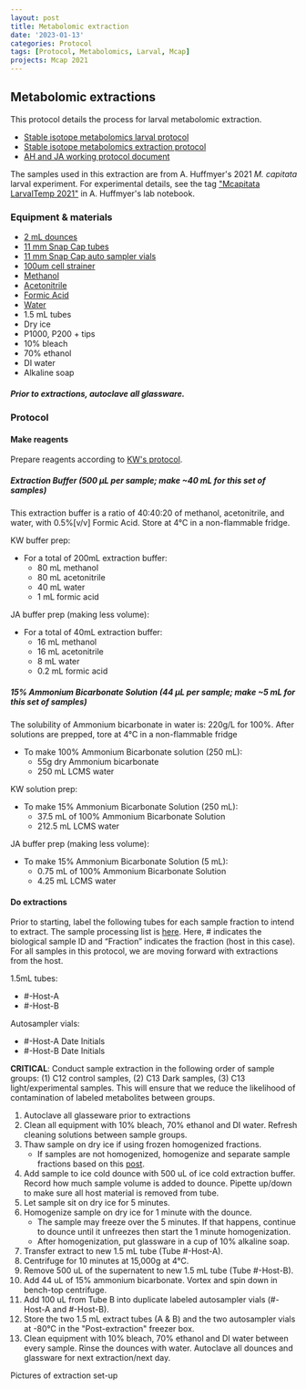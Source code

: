 ```yaml
---
layout: post
title: Metabolomic extraction
date: '2023-01-13'
categories: Protocol
tags: [Protocol, Metabolomics, Larval, Mcap]
projects: Mcap 2021
---
```


## Metabolomic extractions

This protocol details the process for larval metabolomic extraction. 

- [Stable isotope metabolomics larval protocol](https://ahuffmyer.github.io/ASH_Putnam_Lab_Notebook/Stable-Isotope-Metabolomics-Larval-Protocol/)
- [Stable isotope metabolomics extraction protocol](https://ahuffmyer.github.io/ASH_Putnam_Lab_Notebook/Stable-Isotope-Metabolomics-Extraction-Protocol/)
- [AH and JA working protocol document](https://docs.google.com/document/d/19fnWca8_HHpqJHXy-H25itBrWm4FvZAVTCWeKHNX--Q/edit)

The samples used in this extraction are from A. Huffmyer's 2021 *M. capitata* larval experiment. For experimental details, see the tag ["Mcapitata LarvalTemp 2021"](https://ahuffmyer.github.io/ASH_Putnam_Lab_Notebook/categoryview/#mcapitata-larvaltemp-2021) in A. Huffmyer's lab notebook. 

### Equipment & materials 

* [2 mL dounces](https://www.sigmaaldrich.com/catalog/product/SIGMA/D8938?lang=en&region=US&gclid=Cj0KCQiApt_xBRDxARIsAAMUMu9Ce-oGJYr1G1cMopnBSCpqlGMWKZxz0HVt9pZE8fNd731m6a4ah7oaAnDiEALw_wcB)
* [11 mm Snap Cap tubes](https://www.fishersci.com/shop/products/thermo-scientific-sun-sri-11mm-snap-caps-5/p-2363726)
* [11 mm Snap Cap auto sampler vials](https://www.thermofisher.com/order/catalog/product/C4011-13#/C4011-13)
* [100um cell strainer](https://www.fishersci.com/shop/products/falcon-cell-strainers-mesh-size-100um-yellow/0877119)
* [Methanol](https://www.fishersci.com/shop/products/methanol-optima-lc-ms-fisher-chemical-5/A4561#?keyword=A456-4)
* [Acetonitrile](https://www.fishersci.com/shop/products/acetonitrile-optima-lc-ms-fisher-chemical-5/A955500#?keyword=A955-4)
* [Formic Acid](https://www.fishersci.com/shop/products/formic-acid-optima-lc-ms-grade-fisher-chemical-5/A11750#?keyword=A117-50)
* [Water](https://www.fishersci.com/shop/products/water-optima-lc-ms-fisher-chemical-4/W6212#?keyword=w6-4)
* 1.5 mL tubes
* Dry ice 
* P1000, P200 + tips
* 10% bleach 
* 70% ethanol 
* DI water 
* Alkaline soap

##### Prior to extractions, autoclave all glassware. 

### Protocol

#### Make reagents

Prepare reagents according to [KW's protocol](https://kevinhwong1.github.io/KevinHWong_Notebook/Metabolomics-P-astreoides-sample-prep/).

##### Extraction Buffer (500 µL per sample; make ~40 mL for this set of samples) 

This extraction buffer is a ratio of 40:40:20 of methanol, acetonitrile, and water, with 0.5%[v/v] Formic Acid. Store at 4&deg;C in a non-flammable fridge. 

KW buffer prep: 

- For a total of 200mL extraction buffer:
  * 80 mL methanol
  * 80 mL acetonitrile
  * 40 mL water
  * 1 mL formic acid

JA buffer prep (making less volume): 

- For a total of 40mL extraction buffer:
  * 16 mL methanol
  * 16 mL acetonitrile
  * 8 mL water
  * 0.2 mL formic acid

##### 15% Ammonium Bicarbonate Solution (44 µL per sample; make ~5 mL for this set of samples)  

The solubility of Ammonium bicarbonate in water is: 220g/L for 100%. After solutions are prepped, tore at 4&deg;C in a non-flammable fridge

* To make 100% Ammonium Bicarbonate solution (250 mL):
  * 55g dry Ammonium bicarbonate 
  * 250 mL LCMS water

KW solution prep: 

* To make 15% Ammonium Bicarbonate Solution (250 mL):
  * 37.5 mL of 100% Ammonium Bicarbonate Solution 
  * 212.5 mL LCMS water

JA buffer prep (making less volume): 

* To make 15% Ammonium Bicarbonate Solution (5 mL):
	* 0.75 mL of 100% Ammonium Bicarbonate Solution 
	* 4.25 mL LCMS water

#### Do extractions 

Prior to starting, label the following tubes for each sample fraction to intend to extract. The sample processing list is [here](https://docs.google.com/spreadsheets/d/112nIvpq5PNvANaT18xSWtLyttqXW2aJbyLw5tAgx-0k/edit#gid=313341128). Here, # indicates the biological sample ID and “Fraction” indicates the fraction (host in this case). For all samples in this protocol, we are moving forward with extractions from the host. 

1.5mL tubes: 

- #-Host-A
- #-Host-B

Autosampler vials: 

- #-Host-A Date Initials
- #-Host-B Date Initials

**CRITICAL**: Conduct sample extraction in the following order of sample groups: (1) C12 control samples, (2) C13 Dark samples, (3) C13 light/experimental samples. This will ensure that we reduce the likelihood of contamination of labeled metabolites between groups. 

1. Autoclave all glasseware prior to extractions
2. Clean all equipment with 10% bleach, 70% ethanol and DI water. Refresh cleaning solutions between sample groups.
3. Thaw sample on dry ice if using frozen homogenized fractions. 
	- If samples are not homogenized, homogenize and separate sample fractions based on this [post](https://github.com/JillAshey/JillAshey_Putnam_Lab_Notebook/blob/master/_posts/2022-12-21-SeparationsForMetabolomics.md).
4. Add sample to ice cold dounce with 500 uL of ice cold extraction buffer. Record how much sample volume is added to dounce. Pipette up/down to make sure all host material is removed from tube. 
5. Let sample sit on dry ice for 5 minutes. 
6. Homogenize sample on dry ice for 1 minute with the dounce. 
	- The sample may freeze over the 5 minutes. If that happens, continue to dounce until it unfreezes then start the 1 minute homogenization.
	- After homogenization, put glassware in a cup of 10% alkaline soap.
7. Transfer extract to new 1.5 mL tube (Tube #-Host-A).
8. Centrifuge for 10 minutes at 15,000g at 4&deg;C.
9. Remove 500 uL of the supernatent to new 1.5 mL tube (Tube #-Host-B).
10. Add 44 uL of 15% ammonium bicarbonate. Vortex and spin down in bench-top centrifuge.
11. Add 100 uL from Tube B into duplicate labeled autosampler vials (#-Host-A and #-Host-B).
12. Store the two 1.5 mL extract tubes (A & B) and the two autosampler vials at -80&deg;C in the "Post-extraction" freezer box.
13. Clean equipment with 10% bleach, 70% ethanol and DI water between every sample. Rinse the dounces with water. Autoclave all dounces and glassware for next extraction/next day. 

Pictures of extraction set-up